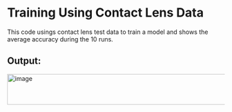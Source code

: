 # Training Using Contact Lens Data
<p>This code usings contact lens test data to train a model and shows the average accuracy during the 10 runs. </p>

## Output:
<img width="542" height="71" alt="image" src="https://github.com/user-attachments/assets/c8ee4517-7dbc-4e90-bc42-1ac13853d1f2" />

